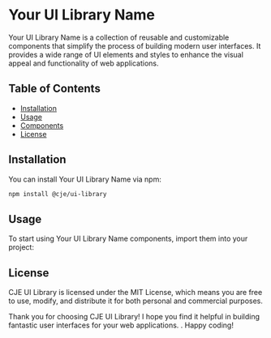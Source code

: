 # Your UI Library Name

Your UI Library Name is a collection of reusable and customizable components that simplify the process of building modern user interfaces. It provides a wide range of UI elements and styles to enhance the visual appeal and functionality of web applications.

## Table of Contents

- [Installation](#installation)
- [Usage](#usage)
- [Components](#components)
- [License](#license)

## Installation

You can install Your UI Library Name via npm:

```bash
npm install @cje/ui-library
```

## Usage

To start using Your UI Library Name components, import them into your project:

## License

CJE UI Library is licensed under the MIT License, which means you are free to use, modify, and distribute it for both personal and commercial purposes.

Thank you for choosing CJE UI Library! I hope you find it helpful in building fantastic user interfaces for your web applications. . Happy coding!
